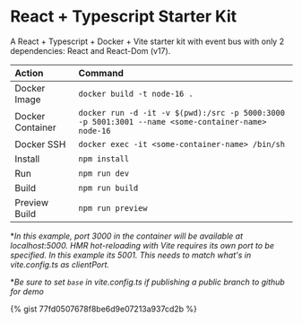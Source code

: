 # React + Typescript Starter Kit

A React + Typescript + Docker + Vite starter kit with event bus with only 2 dependencies: React and React-Dom (v17).

Action | Command
:--- | :---
Docker Image | `docker build -t node-16 .`
Docker Container | `docker run -d -it -v $(pwd):/src -p 5000:3000 -p 5001:3001 --name <some-container-name> node-16`
Docker SSH | `docker exec -it <some-container-name> /bin/sh`
Install | `npm install`
Run | `npm run dev`
Build |`npm run build`
Preview Build |`npm run preview`

**In this example, port 3000 in the container will be available at localhost:5000. HMR hot-reloading with Vite requires its own port to be specified. In this example its 5001. This needs to match what's in vite.config.ts as clientPort.*

**Be sure to set `base` in vite.config.ts if publishing a public branch to github for demo*

{% gist 77fd0507678f8be6d9e07213a937cd2b %}
